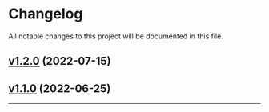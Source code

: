 # Changelog

All notable changes to this project will be documented in this file.

## [v1.2.0](https://github.com/GeorgianStan/vanilla-context-menu/compare/v1.1.0...v1.2.0) (2022-07-15)

## [v1.1.0](https://github.com/GeorgianStan/vanilla-context-menu/compare/v1.0.0...v1.1.0) (2022-06-25)

---
